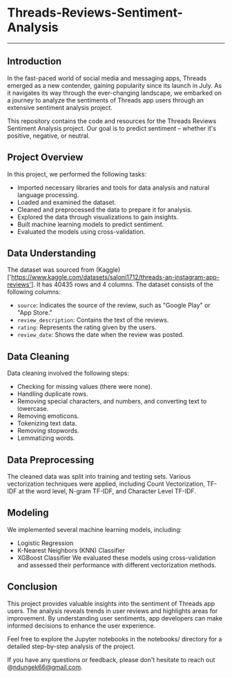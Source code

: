 # **Threads-Reviews-Sentiment-Analysis**
-----
## Introduction
In the fast-paced world of social media and messaging apps, Threads emerged as a new contender, gaining popularity since its launch in July. As it navigates its way through the ever-changing landscape, we embarked on a journey to analyze the sentiments of Threads app users through an extensive sentiment analysis project.

This repository contains the code and resources for the Threads Reviews Sentiment Analysis project. Our goal is to predict sentiment – whether it's positive, negative, or neutral.

## Project Overview
In this project, we performed the following tasks:

* Imported necessary libraries and tools for data analysis and natural language processing.
* Loaded and examined the dataset.
* Cleaned and preprocessed the data to prepare it for analysis.
* Explored the data through visualizations to gain insights.
* Built machine learning models to predict sentiment.
* Evaluated the models using cross-validation.

## Data Understanding
The dataset was sourced from (Kaggle)['https://www.kaggle.com/datasets/saloni1712/threads-an-instagram-app-reviews']. It has 40435 rows and 4 columns.
The dataset consists of the following columns:

* `source`: Indicates the source of the review, such as "Google Play" or "App Store."
* `review_description`: Contains the text of the reviews.
* `rating`: Represents the rating given by the users.
* `review_date`: Shows the date when the review was posted.
## Data Cleaning
Data cleaning involved the following steps:

* Checking for missing values (there were none).
* Handling duplicate rows.
* Removing special characters, and numbers, and converting text to lowercase.
* Removing emoticons.
* Tokenizing text data.
* Removing stopwords.
* Lemmatizing words.
## Data Preprocessing
The cleaned data was split into training and testing sets.
Various vectorization techniques were applied, including Count Vectorization, TF-IDF at the word level, N-gram TF-IDF, and Character Level TF-IDF.
## Modeling
We implemented several machine learning models, including:

* Logistic Regression
* K-Nearest Neighbors (KNN) Classifier
* XGBoost Classifier
We evaluated these models using cross-validation and assessed their performance with different vectorization methods.

## Conclusion
This project provides valuable insights into the sentiment of Threads app users. The analysis reveals trends in user reviews and highlights areas for improvement. By understanding user sentiments, app developers can make informed decisions to enhance the user experience.

Feel free to explore the Jupyter notebooks in the notebooks/ directory for a detailed step-by-step analysis of the project.

If you have any questions or feedback, please don't hesitate to reach out @ndungek66@gmail.com.
